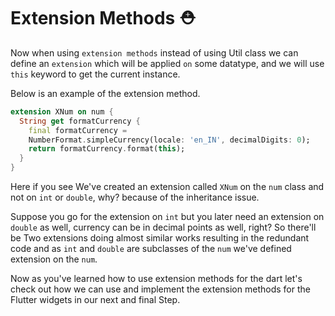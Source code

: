 # Extension Methods ⛑️

Now when using `extension methods` instead of using Util class we can define an `extension` which will be applied `on` some datatype, and we will use `this` keyword to get the current instance.

Below is an example of the extension method.

```dart
extension XNum on num {
  String get formatCurrency {
    final formatCurrency =
    NumberFormat.simpleCurrency(locale: 'en_IN', decimalDigits: 0);
    return formatCurrency.format(this);
  }
}
```

Here if you see We've created an extension called `XNum` on the `num` class and not on `int` or `double`, why? because of the inheritance issue.

Suppose you go for the extension on `int` but you later need an extension on `double` as well, currency can be in decimal points as well, right? So there'll be Two extensions doing almost similar works resulting in the redundant code and as `int` and `double` are subclasses of the `num` we've defined extension on the `num`.

Now as you've learned how to use extension methods for the dart let's check out how we can use and implement the extension methods for the Flutter widgets in our next and final Step. 
